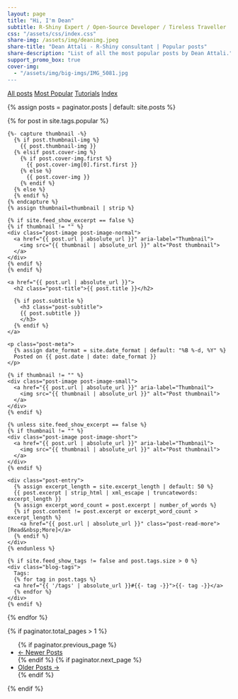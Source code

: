 ```yaml
---
layout: page
title: "Hi, I'm Dean"
subtitle: R-Shiny Expert / Open-Source Developer / Tireless Traveller
css: "/assets/css/index.css"
share-img: /assets/img/deanimg.jpeg
share-title: "Dean Attali - R-Shiny consultant | Popular posts"
share-description: "List of all the most popular posts by Dean Attali."
support_promo_box: true
cover-img:
  - "/assets/img/big-imgs/IMG_5081.jpg
---
```


<div class="list-filters">
  <a href="/" class="list-filter">All posts</a>
  <a href="/popular" class="list-filter filter-selected">Most Popular</a>
  <a href="/tutorials" class="list-filter">Tutorials</a>
  <a href="/tags" class="list-filter">Index</a>
</div>

{% assign posts = paginator.posts | default: site.posts %}

<div class="posts-list">
  {% for post in site.tags.popular %}
  <article class="post-preview">

    {%- capture thumbnail -%}
      {% if post.thumbnail-img %}
        {{ post.thumbnail-img }}
      {% elsif post.cover-img %}
        {% if post.cover-img.first %}
          {{ post.cover-img[0].first.first }}
        {% else %}
          {{ post.cover-img }}
        {% endif %}
      {% else %}
      {% endif %}
    {% endcapture %}
    {% assign thumbnail=thumbnail | strip %}

    {% if site.feed_show_excerpt == false %}
    {% if thumbnail != "" %}
    <div class="post-image post-image-normal">
      <a href="{{ post.url | absolute_url }}" aria-label="Thumbnail">
        <img src="{{ thumbnail | absolute_url }}" alt="Post thumbnail">
      </a>
    </div>
    {% endif %}
    {% endif %}

    <a href="{{ post.url | absolute_url }}">
      <h2 class="post-title">{{ post.title }}</h2>

      {% if post.subtitle %}
        <h3 class="post-subtitle">
        {{ post.subtitle }}
        </h3>
      {% endif %}
    </a>

    <p class="post-meta">
      {% assign date_format = site.date_format | default: "%B %-d, %Y" %}
      Posted on {{ post.date | date: date_format }}
    </p>

    {% if thumbnail != "" %}
    <div class="post-image post-image-small">
      <a href="{{ post.url | absolute_url }}" aria-label="Thumbnail">
        <img src="{{ thumbnail | absolute_url }}" alt="Post thumbnail">
      </a>
    </div>
    {% endif %}

    {% unless site.feed_show_excerpt == false %}
    {% if thumbnail != "" %}
    <div class="post-image post-image-short">
      <a href="{{ post.url | absolute_url }}" aria-label="Thumbnail">
        <img src="{{ thumbnail | absolute_url }}" alt="Post thumbnail">
      </a>
    </div>
    {% endif %}

    <div class="post-entry">
      {% assign excerpt_length = site.excerpt_length | default: 50 %}
      {{ post.excerpt | strip_html | xml_escape | truncatewords: excerpt_length }}
      {% assign excerpt_word_count = post.excerpt | number_of_words %}
      {% if post.content != post.excerpt or excerpt_word_count > excerpt_length %}
        <a href="{{ post.url | absolute_url }}" class="post-read-more">[Read&nbsp;More]</a>
      {% endif %}
    </div>
    {% endunless %}

    {% if site.feed_show_tags != false and post.tags.size > 0 %}
    <div class="blog-tags">
      Tags:
      {% for tag in post.tags %}
      <a href="{{ '/tags' | absolute_url }}#{{- tag -}}">{{- tag -}}</a>
      {% endfor %}
    </div>
    {% endif %}

   </article>
  {% endfor %}
</div>

{% if paginator.total_pages > 1 %}
<ul class="pagination main-pager">
  {% if paginator.previous_page %}
  <li class="page-item previous">
    <a class="page-link" href="{{ paginator.previous_page_path | absolute_url }}">&larr; Newer Posts</a>
  </li>
  {% endif %}
  {% if paginator.next_page %}
  <li class="page-item next">
    <a class="page-link" href="{{ paginator.next_page_path | absolute_url }}">Older Posts &rarr;</a>
  </li>
  {% endif %}
</ul>
{% endif %}
